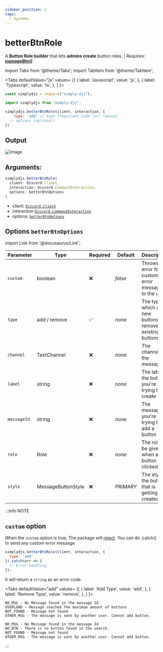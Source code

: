 ```yaml
---
sidebar_position: 2
tags:
  - Systems
---
```


# betterBtnRole

A **Button Role builder** that lets **admins create** button roles. | *Requires: [**manageBtn()**](/docs/handler/manageBtn)*

import Tabs from '@theme/Tabs';
import TabItem from '@theme/TabItem';

<Tabs
  defaultValue="js"
  values= {[
    { label: 'Javascript', value: 'js', },
    { label: 'Typescript', value: 'ts', },
  ]
}>
<TabItem value="js">

```js
const simplydjs = require("simply-djs");
```

</TabItem>

<TabItem value="ts">

```ts
import simplydjs from "simply-djs";
```

</TabItem>

</Tabs>

```js
simplydjs.betterBtnRole(client, interaction, {
	type: 'add' // type (required) [add (or) remove]
  // options (optional)
})
```


## Output

![image](https://user-images.githubusercontent.com/71836991/137742616-05fc1330-aeef-4f40-9031-1d81e93ff705.png)

## Arguments:
```ts
simplydjs.betterBtnRole(
  client: Discord.Client,
  interaction: Discord.CommandInteraction,
  options: betterBtnOptions
)
```

- client: [`Discord.Client`](https://discord.js.org/#/docs/discord.js/stable/class/Client)
- interaction [`Discord.CommandInteraction`](https://discord.js.org/#/docs/discord.js/stable/class/CommandInteraction)
- options: [`betterBtnOptions`](#options-betterbtnoptions)

## Options `betterBtnOptions`

import Link from '@docusaurus/Link';

| Parameter | Type | Required | Default    | Description |
| --------- | ----- | -------- | -------- | ---------- |
| `custom` | <Link to="https://developer.mozilla.org/en-US/docs/Web/JavaScript/Reference/Global_Objects/Boolean">boolean</Link>       | ❌        | _false_     | Throws an error for custom error messages to the user |
| `type` | <Link to="https://developer.mozilla.org/en-US/docs/Web/JavaScript/Reference/Global_Objects/String">add / remove</Link> | ✅        | _none_  | The type which adds new buttons or removes existing buttons.  |
| `channel` | <Link to="https://discord.js.org/#/docs/discord.js/stable/class/TextChannel">TextChannel</Link> | ❌        | _none_  | The channel of the message |
| `label` | <Link to="https://developer.mozilla.org/en-US/docs/Web/JavaScript/Reference/Global_Objects/String">string</Link> | ❌        | _none_  | The label of the button you're trying to create |
| `messageId` | <Link to="https://developer.mozilla.org/en-US/docs/Web/JavaScript/Reference/Global_Objects/String">string</Link> | ❌       | _none_  | The message you're trying to add a button to.  |
| `role` | <Link to="https://discord.js.org/#/docs/discord.js/stable/class/Role">Role</Link> | ❌ | _none_  | The role to be given when a button is clicked |
| `style` | <Link to="https://discord.js.org/#/docs/discord.js/stable/typedef/MessageButtonStyle">MessageButtonStyle</Link> | ❌ | _PRIMARY_  | The style of the button that is getting created.  |

:::info NOTE
## `custom` option

When the `custom` option is true, The package will [reject](https://developer.mozilla.org/en-US/docs/Web/JavaScript/Reference/Global_Objects/Promise/reject). You can do .catch() to send any custom error message

```js
simplydjs.betterBtnRole(client, interaction, {
  type: 'add'
}).catch(err => {
  // Error handling.
});
```

It will return a `string` as an error code.


<Tabs
  defaultValue="add"
  values= {[
    { label: 'Add Type', value: 'add', },
    { label: 'Remove Type', value: 'remove', },
  ]
}>
<TabItem value="add">

```
NO_MSG - No Message found in the message Id
OVERLOAD - Message reached the maximum amount of buttons
NOT_FOUND - Message not found
OTHER_MSG - The message is sent by another user. Cannot add button.
```

</TabItem>

<TabItem value="remove">

```
NO_MSG - No Message found in the message Id
NO_BTN - There is no button found in the search.
NOT_FOUND - Message not found
OTHER_MSG - The message is sent by another user. Cannot add button.
```

</TabItem>

</Tabs>

:::